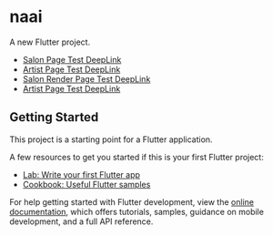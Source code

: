 # naai
A new Flutter project.
- [Salon Page Test DeepLink](https://m.naai.in/salon/65e28c422ebce658ad29fdb1)
- [Artist Page Test DeepLink](https://m.naai.in/artist/65e28fddff5505e3df266e4a)
- [Salon Render Page Test DeepLink](https://deeplink-naaiserver.onrender.com/artist/65e28fddff5505e3df266e4a)
- [Artist Page Test DeepLink](https://deeplink-naaiserver.onrender.com/artist/65e28fddff5505e3df266e4a)
## Getting Started

This project is a starting point for a Flutter application.

A few resources to get you started if this is your first Flutter project:

- [Lab: Write your first Flutter app](https://docs.flutter.dev/get-started/codelab)
- [Cookbook: Useful Flutter samples](https://docs.flutter.dev/cookbook)

For help getting started with Flutter development, view the
[online documentation](https://docs.flutter.dev/), which offers tutorials,
samples, guidance on mobile development, and a full API reference.
